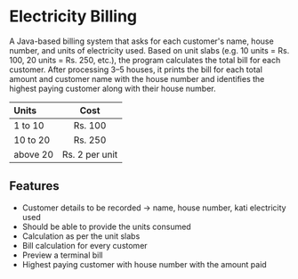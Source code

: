 # Electricity Billing

A Java-based billing system that asks for each customer's name, house number, and units of electricity used. 
Based on  unit slabs (e.g. 10 units = Rs. 100, 20 units = Rs. 250, etc.), the program calculates the total bill for each customer. After processing 3–5 houses, it prints the bill for each total amount and customer name with the house number and identifies the highest paying customer along with their house number.

| Units    |      Cost      |
|:---------|:--------------:|
| 1 to 10  |    Rs. 100     |
| 10 to 20 |    Rs. 250     |
| above 20 | Rs. 2 per unit |


## Features
- Customer details to be recorded -> name, house number, kati electricity used
- Should be able to provide the units consumed
- Calculation as per the unit slabs
- Bill calculation for every customer
- Preview a terminal bill
- Highest paying customer with house number with the amount paid

